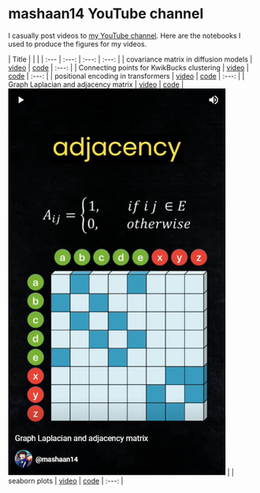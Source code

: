 # mashaan14 YouTube channel
I casually post videos to [my YouTube channel](https://youtube.com/@mashaan14). Here are the notebooks I used to produce the figures for my videos.

| Title |&nbsp;|&nbsp;|
| :--- | :---: | :---: | :---: |
| covariance matrix in diffusion models | [video](https://youtube.com/shorts/4jYY0b52NIQ?feature=share) | [code](https://github.com/mashaan14/YouTube-channel/blob/main/2023_11_02_covariance_in_diffusion.ipynb) | :---: |
| Connecting points for KwikBucks clustering | [video](https://youtube.com/shorts/Sl93IlD_1VU?feature=share) | [code](https://github.com/mashaan14/YouTube-channel/blob/main/2023_11_07_graph_construction.ipynb) | :---: |
| positional encoding in transformers | [video](https://youtube.com/shorts/T6N1v7NyeS4?feature=share) | [code](https://github.com/mashaan14/YouTube-channel/blob/main/2023_11_10_positional_encoding.ipynb) | :---: |
| Graph Laplacian and adjacency matrix | [video](https://youtube.com/shorts/jr93FHW1krg?feature=share) | [code](https://github.com/mashaan14/YouTube-channel/blob/main/2023_11_12_graph_Laplacian.ipynb) | <img src="2023_11_12_graph_Laplacian.png" /> |
| seaborn plots | [video](https://youtu.be/uI6w_lEVZCs) | [code](https://github.com/mashaan14/YouTube-channel/blob/main/2023_11_13_seaborn_plots.ipynb) | :---: |
